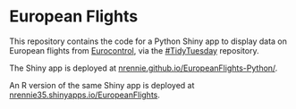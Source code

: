 # European Flights

This repository contains the code for a Python Shiny app to display data on European flights from [Eurocontrol](https://ansperformance.eu/data/), via the [#TidyTuesday](https://github.com/rfordatascience/tidytuesday) repository.

The Shiny app is deployed at [nrennie.github.io/EuropeanFlights-Python/](https://nrennie.github.io/EuropeanFlights-Python/).

An R version of the same Shiny app is deployed at [nrennie35.shinyapps.io/EuropeanFlights](https://nrennie35.shinyapps.io/EuropeanFlights/).
